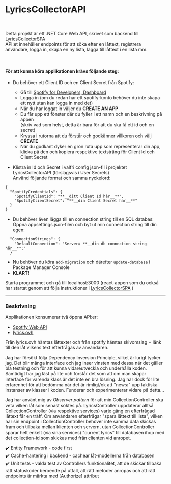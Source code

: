 # LyricsCollectorAPI  

<br/>

Detta projekt är ett .NET Core Web API, skrivet som backend till [LyricsCollectorSPA](https://github.com/MariaNordin/NewLyricsCollectorSPA/blob/main/README.md)  
API:et innehåller endpoints för att söka efter en låttext, registrera användare, logga in, skapa en ny lista, lägga till låttext i en lista mm.

<br/>

#### För att kunna köra applikationen krävs följande steg:
  
- Du behöver ett Client ID och en Client Secret från Spotify:  

  - Gå till [Spotify for Developers, Dashboard](https://developer.spotify.com/dashboard/)
  - Logga in (om du redan har ett spotify-konto behöver du inte skapa ett nytt utan kan logga in med det)
  - När du har loggat in väljer du **CREATE AN APP**
  - Du får upp ett fönster där du fyller i ett namn och en beskrivning på appen  
  (skriv vad som helst, detta är bara för att du ska få ett id och en secret)  
  - Kryssa i rutorna att du förstår och godkänner villkoren och välj **CREATE**  
  - När du godkänt dyker en grön ruta upp som representerar din app, klicka på den och kopiera respektive textsträng för Client Id och Client Secret 

- Klistra in Id och Secret i valfri config json-fil i projektet LyricsCollectorAPI (förslagsvis i User Secrets)  
Använd följande format och samma nyckelord:

```
{
  "SpotifyCredentials": {
    "SpotifyClientId": "**__ditt Client Id här__**",
    "SpotifyClientSecret": "**__din Client Secret här__**"
  }
}
```

- Du behöver även lägga till en connection string till en SQL databas:  
  Öppna appsettings.json-filen och byt ut min connection string till din egen:
  
```
  "ConnectionStrings": {
    "DefaultConnection": "Server= **__din db connection string här__**;"
  }
```
- Nu behöver du köra ```add-migration``` och därefter ```update-database``` i Package Manager Console
- **KLART!** 

Starta programmet och gå till localhost:3000 (react-appen som du också har startat genom att följa instruktioner i [LyricsCollectorSPA](https://github.com/MariaNordin/NewLyricsCollectorSPA) )
  
------------------------------------------------------------------------------------------------------------------------------------------------------
### Beskrivning

Applikationen konsumerar två öppna API:er:  

- [Spotify Web API](https://developer.spotify.com/documentation/web-api/)  
- [lyrics.ovh](https://lyricsovh.docs.apiary.io/#)

Från lyrics.ovh hämtas låttexter och från spotify hämtas skivomslag + länk till den låt vilkens text efterfrågas av användaren.

Jag har försökt följa Dependency Inversion Principle, vilket är lurigt tycker jag. Det blir många interface och jag inser vinsten med dessa när det gäller bla testning och för att kunna vidareutveckla och underhålla koden. Samtidigt har jag läst på lite och förstår det som att om man skapar interface för varenda klass är det inte en bra lösning. Jag har dock för lite erfarenhet för att bedömma när det är rimligt/ok att "new:a" upp faktiska instanser av klasser i koden. Funderar och experimenterar vidare på detta...

Jag har använt mig av *Observer pattern* för att min CollectionController ska veta vilken låt som senast söktes på. LyricsController uppdaterar alltså  CollectionController (via respektive services) varje gång en efterfrågad låttext får en träff. Om användaren efterfrågar "spara låttext till lista", vilken har sin endpoint i CollectionController behöver inte samma data skickas fram och tillbaka mellan klienten och servern, utan CollectionController sparar helt enkelt (via sina services) "current lyrics" till databasen ihop med det collection-id som skickas med från clienten vid anropet.

:heavy_check_mark: Entity Framework - code first  
:heavy_check_mark: Cache-hantering i backend - cachear låt-modellerna från databasen  
:heavy_check_mark: Unit tests - valda test av Controllers funktionalitet, att de skickar tillbaka rätt statuskoder beroende på utfall, att rätt metoder     anropas och att rätt endpoints är märkta med [Authorize] attribut

